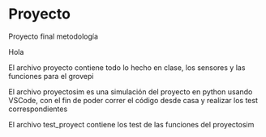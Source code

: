 # Proyecto
Proyecto final metodología

Hola

El archivo proyecto contiene todo lo hecho en clase, los sensores y las funciones para el grovepi

El archivo proyectosim es una simulación del proyecto en python usando VSCode, con el fin de poder correr el código desde casa y realizar los test correspondientes

El archivo test_proyect contiene los test de las funciones del proyectosim
